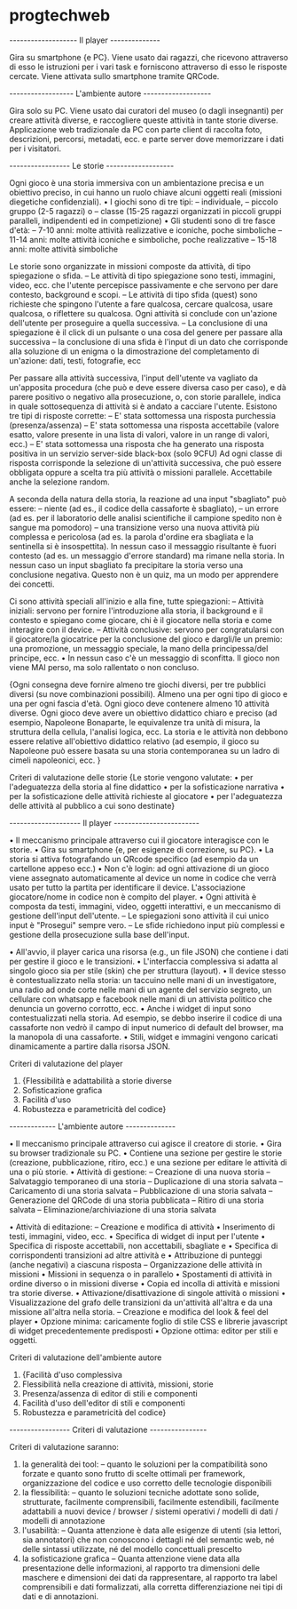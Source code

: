 # progtechweb

------------------- Il player --------------

Gira su smartphone {e PC}. Viene usato dai ragazzi, che ricevono attraverso di esso
le istruzioni per i vari task e forniscono attraverso di esso le risposte cercate. Viene
attivata sullo smartphone tramite QRCode.

------------------ L'ambiente autore -------------------

Gira solo su PC. Viene usato dai curatori del museo (o dagli insegnanti) per creare
attività diverse, e raccogliere queste attività in tante storie diverse. Applicazione
web tradizionale da PC con parte client di raccolta foto, descrizioni, percorsi,
metadati, ecc. e parte server dove memorizzare i dati per i visitatori.

----------------- Le storie -------------------

Ogni gioco è una storia immersiva con un ambientazione
precisa e un obiettivo preciso, in cui hanno un ruolo chiave
alcuni oggetti reali (missioni diegetiche confidenziali).
• I giochi sono di tre tipi:
– individuale,
– piccolo gruppo (2-5 ragazzi) o
– classe (15-25 ragazzi organizzati in piccoli gruppi paralleli,
indipendenti ed in competizione)
• Gli studenti sono di tre fasce d'età:
– 7-10 anni: molte attività realizzative e iconiche, poche simboliche
– 11-14 anni: molte attività iconiche e simboliche, poche realizzative
– 15-18 anni: molte attività simboliche

Le storie sono organizzate in missioni composte da attività, di tipo
spiegazione o sfida.
– Le attività di tipo spiegazione sono testi, immagini, video, ecc. che l'utente
percepisce passivamente e che servono per dare contesto, background e
scopi.
– Le attività di tipo sfida (quest) sono richieste che spingono l'utente a fare
qualcosa, cercare qualcosa, usare qualcosa, o riflettere su qualcosa.
Ogni attività si conclude con un'azione dell'utente per proseguire a
quella successiva.
– La conclusione di una spiegazione è il click di un pulsante o una cosa del
genere per passare alla successiva
– la conclusione di una sfida è l'input di un dato che corrisponde alla soluzione
di un enigma o la dimostrazione del completamento
di un'azione: dati, testi, fotografie, ecc

Per passare alla attività successiva, l'input dell'utente va vagliato da
un'apposita procedura (che può e deve essere diversa caso per
caso), e dà parere positivo o negativo alla prosecuzione, o, con
storie parallele, indica in quale sottosequenza di attività si è andato
a cacciare l'utente.
Esistono tre tipi di risposte corrette:
– E' stata sottomessa una risposta purchessia (presenza/assenza)
– E' stata sottomessa una risposta accettabile (valore esatto, valore
presente in una lista di valori, valore in un range di valori, ecc.)
– E' stata sottomessa una risposta che ha generato una risposta positiva in
un servizio server-side black-box (solo 9CFU)
Ad ogni classe di risposta corrisponde la selezione di un'attività successiva, che
può essere obbligata oppure a scelta tra più attività o
missioni parallele. Accettabile anche la selezione random.

A seconda della natura della storia, la reazione ad una input
"sbagliato" può essere:
– niente (ad es., il codice della cassaforte è sbagliato),
– un errore (ad es. per il laboratorio delle analisi scientifiche il
campione spedito non è sangue ma pomodoro)
– una transizione verso una nuova attività più complessa e
pericolosa (ad es. la parola d'ordine era sbagliata e la sentinella
si è insospettita).
In nessun caso il messaggio risultante è fuori contesto (ad es. un
messaggio d'errore standard) ma rimane nella storia.
In nessun caso un input sbagliato fa precipitare la storia verso una
conclusione negativa. Questo non è un quiz, ma
un modo per apprendere dei concetti. 

Ci sono attività speciali all'inizio e alla fine, tutte spiegazioni:
– Attività iniziali: servono per fornire l'introduzione alla storia,
il background e il contesto e spiegano come giocare, chi è il
giocatore nella storia e come interagire con il device.
– Attività conclusive: servono per congratularsi con il
giocatore/la giocatrice per la conclusione del gioco e
dargli/le un premio: una promozione, un messaggio speciale,
la mano della principessa/del principe, ecc.
• In nessun caso c'è un messaggio di sconfitta. Il gioco non viene
MAI perso, ma solo rallentato o non concluso. 

{Ogni consegna deve fornire almeno tre giochi diversi, per tre
pubblici diversi (su nove combinazioni possibili). Almeno una per
ogni tipo di gioco e una per ogni fascia d'età.
Ogni gioco deve contenere almeno 10 attività diverse.
Ogni gioco deve avere un obiettivo didattico chiaro e preciso (ad
esempio, Napoleone Bonaparte, le equivalenze tra unità di misura,
la struttura della cellula, l'analisi logica, ecc.
La storia e le attività non debbono essere relative all'obiettivo
didattico relativo (ad esempio, il gioco su Napoleone può essere
basata su una storia contemporanea su un ladro
di cimeli napoleonici, ecc. }

Criteri di valutazione delle storie
{Le storie vengono valutate:
• per l'adeguatezza della storia al fine didattico
• per la sofisticazione narrativa
• per la sofisticazione delle attività richieste al giocatore
• per l'adeguatezza delle attività al pubblico a cui sono destinate}

-------------------- Il player ------------------------

• Il meccanismo principale attraverso cui il giocatore interagisce con le storie.
• Gira su smartphone {e, per esigenze di correzione, su PC}.
• La storia si attiva fotografando un QRcode specifico (ad esempio da un
cartellone appeso ecc.)
• Non c'è login: ad ogni attivazione di un gioco viene assegnato
automaticamente al device un nome in codice che verrà usato per tutto la
partita per identificare il device. L'associazione giocatore/nome in codice
non è compito del player.
• Ogni attività è composta da testi, immagini, video, oggetti interattivi, e un
meccanismo di gestione dell'input dell'utente.
– Le spiegazioni sono attività il cui unico input è "Prosegui" sempre vero.
– Le sfide richiedono input più complessi e gestione
della prosecuzione sulla base dell'input. 

• All'avvio, il player carica una risorsa (e.g., un file JSON) che
contiene i dati per gestire il gioco e le transizioni.
• L'interfaccia complessiva si adatta al singolo gioco sia per stile
(skin) che per struttura (layout).
• Il device stesso è contestualizzato nella storia: un taccuino nelle
mani di un investigatore, una radio ad onde corte nelle mani di
un agente del servizio segreto, un cellulare con whatsapp e
facebook nelle mani di un attivista politico che denuncia un
governo corrotto, ecc.
• Anche i widget di input sono contestualizzati nella
storia. Ad esempio, se debbo inserire il codice di
una cassaforte non vedrò il campo di input
numerico di default del browser, ma la manopola
di una cassaforte.
• Stili, widget e immagini vengono caricati
dinamicamente a partire dalla risorsa JSON. 

Criteri di valutazione del player
1. {Flessibilità e adattabilità a storie diverse
2. Sofisticazione grafica
3. Facilità d'uso
4. Robustezza e parametricità del codice}

------------- L'ambiente autore --------------

• Il meccanismo principale attraverso cui agisce il creatore di storie.
• Gira su browser tradizionale su PC.
• Contiene una sezione per gestire le storie (creazione, pubblicazione, ritiro,
ecc.) e una sezione per editare le attività di una o più storie.
• Attività di gestione:
– Creazione di una nuova storia
– Salvataggio temporaneo di una storia
– Duplicazione di una storia salvata
– Caricamento di una storia salvata
– Pubblicazione di una storia salvata
– Generazione del QRCode di una storia pubblicata
– Ritiro di una storia salvata
– Eliminazione/archiviazione di una storia salvata

• Attività di editazione:
– Creazione e modifica di attività
• Inserimento di testi, immagini, video, ecc.
• Specifica di widget di input per l'utente
• Specifica di risposte accettabili, non accettabili, sbagliate e
• Specifica di corrispondenti transizioni ad altre attività e
• Attribuzione di punteggi (anche negativi) a ciascuna risposta
– Organizzazione delle attività in missioni
• Missioni in sequenza o in parallelo
• Spostamenti di attività in ordine diverso o in missioni diverse
• Copia ed incolla di attività e missioni tra storie diverse.
• Attivazione/disattivazione di singole attività o missioni
• Visualizzazione del grafo delle transizioni da un'attività all'altra e da una missione
all'altra nella storia.
– Creazione e modifica del look & feel del player
• Opzione minima: caricamente foglio di stile CSS e librerie
javascript di widget precedentemente predisposti
• Opzione ottima: editor per stili e oggetti. 

Criteri di valutazione dell'ambiente autore
1. {Facilità d'uso complessiva
2. Flessibilità nella creazione di attività, missioni, storie
3. Presenza/assenza di editor di stili e componenti
4. Facilità d'uso dell'editor di stili e componenti
5. Robustezza e parametricità del codice}

----------------- Criteri di valutazione ----------------

Criteri di valutazione saranno:
1. la generalità dei tool:
– quanto le soluzioni per la compatibilità sono forzate e
quanto sono frutto di scelte ottimali per framework,
organizzazione del codice e uso corretto delle tecnologie
disponibili
2. la flessibilità:
– quanto le soluzioni tecniche adottate sono solide,
strutturate, facilmente comprensibili, facilmente
estendibili, facilmente adattabili a nuovi device / browser /
sistemi operativi / modelli di dati / modelli di annotazione
3. l'usabilità:
– Quanta attenzione è data alle esigenze di utenti (sia
lettori, sia annotatori) che non conoscono i dettagli né
del semantic web, né delle sintassi utilizzate, né del
modello concettuali prescelto
4. la sofisticazione grafica
– Quanta attenzione viene data alla presentazione delle
informazioni, al rapporto tra dimensioni delle maschere e
dimensioni dei dati da rappresentare, al rapporto tra
label comprensibili e dati formalizzati, alla corretta
differenziazione nei tipi di dati e di annotazioni.
